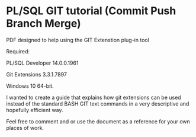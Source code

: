 # PL/SQL GIT tutorial (Commit Push Branch Merge)
PDF designed to help using the GIT Extenstion plug-in tool

Required:

PL/SQL Developer 14.0.0.1961 

Git Extensions 3.3.1.7897 

Windows 10 64-bit.

I wanted to create a guide that explains how git extensions can be used instead of the standard BASH GIT text commands in a very descriptive and hopefully efficient way. 

Feel free to comment and or use the document as a reference for your own places of work.
